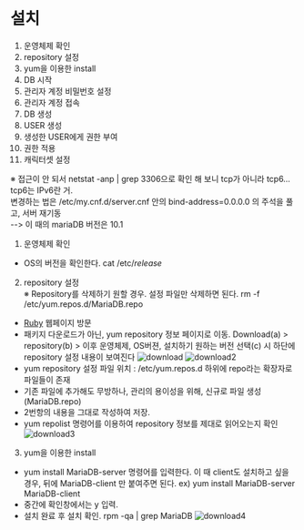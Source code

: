 # 설치

1. 운영체제 확인
2. repository 설정
3. yum을 이용한 install
4. DB 시작
5. 관리자 계정 비밀번호 설정
6. 관리자 계정 접속
7. DB 생성
8. USER 생성
9. 생성한 USER에게 권한 부여
10. 권한 적용
11. 캐릭터셋 설정

※ 접근이 안 되서 netstat -anp | grep 3306으로 확인 해 보니 tcp가 아니라 tcp6… tcp6는 IPv6란 거. <br>
변경하는 법은 /etc/my.cnf.d/server.cnf 안의 bind-address=0.0.0.0 의 주석을 풀고,  서버 재기동 <br>
--> 이 때의 mariaDB 버전은 10.1 


1. 운영체제 확인<br>
- OS의 버전을 확인한다. cat /etc/*release* 

2. repository 설정<br>
 ※ Repository를 삭제하기 원할 경우. 설정 파일만 삭제하면 된다. rm -f /etc/yum.repos.d/MariaDB.repo 
 - [Ruby](http://mariadb.org/) 웹페이지 방문
 - 패키지 다운로드가 아닌, yum repository 정보 페이지로 이동. 
   Download(a) > repository(b) > 이후 운영체제, OS버젼, 설치하기 원하는 버전 선택(c) 시 하단에 repository  설정 내용이 보여진다
   ![download](https://user-images.githubusercontent.com/39476251/112238473-14f56700-8c88-11eb-9694-77218b47acf1.JPG)
   ![download2](https://user-images.githubusercontent.com/39476251/112238562-3bb39d80-8c88-11eb-99d3-1ec5b025ac84.JPG)
 - yum repository 설정 파일 위치 
   : /etc/yum.repos.d  하위에   repo라는 확장자로 파일들이 존재 
 - 기존 파일에 추가해도 무방하나, 관리의 용이성을 위해, 신규로 파일 생성(MariaDB.repo) 
 - 2번항의 내용을 그대로 작성하여 저장. 
 - yum repolist 명령어를 이용하여 repository 정보를 제대로 읽어오는지 확인 
   ![download3](https://user-images.githubusercontent.com/39476251/112238666-73224a00-8c88-11eb-86a7-7a8a8afb276f.JPG)

3. yum을 이용한 install
 - yum install MariaDB-server 명령어를 입력한다. 
   이 때 client도 설치하고 싶을 경우, 뒤에 MariaDB-client 만 붙여주면 된다. ex) yum install MariaDB-server MariaDB-client 
 - 중간에 확인창에서는 y 입력. 
 - 설치 완료 후 설치 확인. rpm -qa | grep MariaDB 
   ![download4](https://user-images.githubusercontent.com/39476251/112238775-a4027f00-8c88-11eb-80a0-cefa493c740c.JPG)
